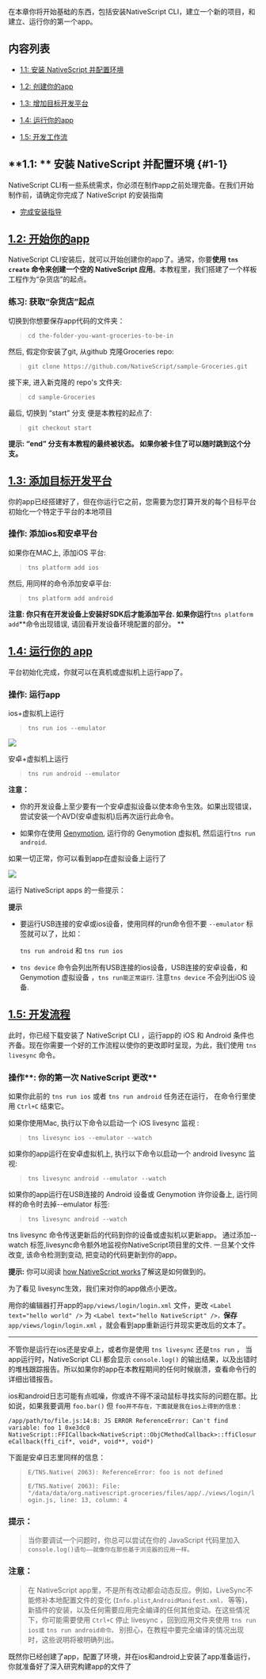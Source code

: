 在本章你将开始基础的东西，包括安装NativeScript CLI，建立一个新的项目，和建立、运行你的第一个app。

## **内容列表**

* [1.1: 安装 NativeScript 并配置环境](#1-1)

* [1.2: 创建你的app](#12-开始你的app)

* [1.3: 增加目标开发平台](#13-添加目标开发平台)

* [1.4: 运行你的app](#14-运行你的-app)

* [1.5: 开发工作流](#15-开发流程)


## **1.1: ** 安装 NativeScript 并配置环境 {#1-1}

NativeScript CLI有一些系统需求，你必须在制作app之前处理完备。在我们开始制作前，请确定你完成了 NativeScript 的安装指南

* [完成安装指导](http://docs.nativescript.org/start/quick-setup)

## **[1.2: 开始你的app](http://docs.nativescript.org/tutorial/chapter-1#12-start-your-app)**

NativeScript CLI安装后，就可以开始创建你的app了。通常，你要**使用 **`tns create`** 命令来创建一个空的 NativeScript 应用**。本教程里，我们搭建了一个样板工程作为“杂货店”的起点。

### **练习: 获取“杂货店”起点**

切换到你想要保存app代码的文件夹：

> `cd the-folder-you-want-groceries-to-be-in`

然后, 假定你安装了git, 从github 克隆Groceries repo:

> `git clone https://github.com/NativeScript/sample-Groceries.git`

接下来, 进入新克隆的 repo's 文件夹:

> `cd sample-Groceries`

最后, 切换到 “start” 分支 便是本教程的起点了:

> `git checkout start`

**提示: “end” 分支有本教程的最终被状态。 如果你被卡住了可以随时跳到这个分支。**

## [**1.3: 添加目标开发平台**](http://docs.nativescript.org/tutorial/chapter-1#13-add-target-development-platforms)

你的app已经搭建好了，但在你运行它之前，您需要为您打算开发的每个目标平台初始化一个特定于平台的本地项目

### **操作: 添加ios和安卓平台**

如果你在MAC上, 添加iOS 平台:

> `tns platform add ios`

然后, 用同样的命令添加安卓平台:

> `tns platform add android`

**注意: 你只有在开发设备上安装好SDK后才能添加平台. 如果你运行**`tns platform add`**命令出现错误, 请回看开发设备环境配置的部分。 **

## **[1.4: 运行你的 app](http://docs.nativescript.org/tutorial/chapter-1#14-running-your-app)**

平台初始化完成，你就可以在真机或虚拟机上运行app了。

### **操作: 运行app**

ios+虚拟机上运行

> `tns run ios --emulator`

![](/assets/1.4.1.png)

安卓+虚拟机上运行

> `tns run android --emulator`

**注意：**

* 你的开发设备上至少要有一个安卓虚拟设备以使本命令生效。如果出现错误，尝试安装一个AVD\(安卓虚拟机\)后再次运行此命令。

* 如果你在使用 [Genymotion](https://www.genymotion.com/), 运行你的 Genymotion 虚拟机, 然后运行`tns run android`.


如果一切正常，你可以看到app在虚拟设备上运行了

![](/assets/1.4.2.png)

运行 NativeScript apps 的一些提示：

**提示**

* 要运行USB连接的安卓或ios设备，使用同样的run命令但不要 `--emulator` 标签就可以了，比如：

  `tns run android` 和 `tns run ios`

* `tns device` 命令会列出所有USB连接的ios设备，USB连接的安卓设备，和Genymotion 虚拟设备 ，`tns run能正常运行`. 注意`tns device` 不会列出iOS 设备.


## [**1.5: 开发流程**](http://docs.nativescript.org/tutorial/chapter-1#15-development-workflow)

此时，你已经下载安装了 NativeScript CLI ，运行app的 iOS 和 Android 条件也齐备。现在你需要一个好的工作流程以使你的更改即时呈现，为此，我们使用 `tns livesync` 命令。

### 操作**: 你的第一次 NativeScript 更改**

如果你此前的 `tns run ios` 或者 `tns run android` 任务还在运行， 在命令行里使用 `Ctrl+C` 结束它。

如果你使用Mac, 执行以下命令以启动一个 iOS livesync 监视 :

> `tns livesync ios --emulator --watch`

如果你的app运行在安卓虚拟机上, 执行以下命令以启动一个 android livesync 监视:

> `tns livesync android --emulator --watch`

如果你的app运行在USB连接的 Android 设备或 Genymotion 许你设备上, 运行同样的命令时去掉--emulator 标签:

> `tns livesync android --watch`

tns livesync 命令传送更新后的代码到你的设备或虚拟机以更新app。 通过添加--watch 标签,livesync命令额外地监视你NativeScript项目里的文件. 一旦某个文件改变, 该命令检测到变动, 把变动的代码更新到你的app。

**提示:** 你可以阅读 [how NativeScript works](http://developer.telerik.com/featured/nativescript-works/)了解这是如何做到的。

为了看见 livesync生效，我们来对你的app做点小更改。

用你的编辑器打开app的`app/views/login/login.xml` 文件，更改 `<Label text="hello world" />` 为 `<Label text="hello NativeScript" />，`**保存**`app/views/login/login.xml` ，就会看到app重新运行并现实更改后的文本了。

---

不管你是运行在ios还是安卓上，或者你是使用 `tns livesync` 还是`tns run` ， 当app运行时，NativeScript CLI 都会显示 `console.log()` 的输出结果，以及出错时的堆栈跟踪报告。所以如果你的app在本教程期间的任何时候崩溃，查看命令行的详细出错报告。

ios和android日志可能有点呱噪，你或许不得不滚动鼠标寻找实际的问题在那。比如说，如果我要调用 `foo.bar()` 但 `foo并不存在，下面就是我在ios上得到的信息：`

`/app/path/to/file.js:14:8: JS ERROR ReferenceError: Can't find variable: foo 1 0xe3dc0 NativeScript::FFICallback<NativeScript::ObjCMethodCallback>::ffiClosureCallback(ffi_cif*, void*, void**, void*)`

下面是安卓日志里同样的信息：

> `E/TNS.Native( 2063): ReferenceError: foo is not defined`
> 
> `E/TNS.Native( 2063): File: "/data/data/org.nativescript.groceries/files/app/./views/login/login.js, line: 13, column: 4`

### **提示：**

> 当你要调试一个问题时，你总可以尝试在你的 JavaScript 代码里加入 `console.log()语句——就像你在那些基于浏览器的应用一样。`

### 注意：

> 在 NativeScript app里，不是所有改动都会动态反应。例如，LiveSync不能修补本地配置文件的变化 \(`Info.plist`,`AndroidManifest.xml，` 等等\)，新插件的安装，以及任何需要应用完全编译的任何其他变动。在这些情况下，你可能需要使用 `Ctrl+C` 停止 livesync ，回到应用文件夹使用 `tns run ios或` `tns run android命令。` 别担心，在教程中要完全编译的情况出现时，这些说明将被明确列出。

既然你已经创建了app，配置了环境，并在ios和android上安装了app准备运行，你就准备好了深入研究构建app的文件了


